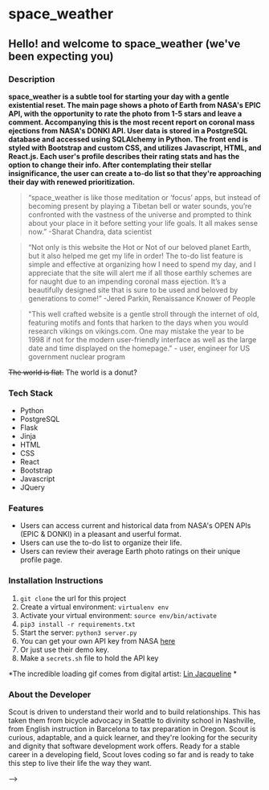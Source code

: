 

# space_weather
## Hello! and welcome to space_weather (we've been expecting you)

### Description

**space_weather is a subtle tool for starting your day with a gentle existential reset. The main page shows a photo of Earth from NASA's EPIC API, with the opportunity to rate the photo from 1-5 stars and leave a comment. Accompanying this is the most recent report on coronal mass ejections from NASA's DONKI API. User data is stored in a PostgreSQL database and accessed using SQLAlchemy in Python. The front end is styled with Bootstrap and custom CSS, and utilizes Javascript, HTML, and React.js. Each user's profile describes their rating stats and has the option to change their info. After contemplating their stellar insignificance, the user can create a to-do list so that they're approaching their day with renewed prioritization.**


> “space_weather is like those meditation or ‘focus’ apps, but instead of becoming present by playing a Tibetan bell or water sounds, you’re confronted with the vastness of the universe and prompted to think about your place in it before setting your life goals. It all makes sense now.” -Sharat Chandra, data scientist

> “Not only is this website the Hot or Not of our beloved planet Earth, but it also helped me get my life in order! The to-do list feature is simple and effective at organizing how I need to spend my day, and I appreciate that the site will alert me if all those earthly schemes are for naught due to an impending coronal mass ejection. It’s a beautifully designed site that is sure to be used and beloved by generations to come!” -Jered Parkin, Renaissance Knower of People

> "This well crafted website is a gentle stroll through the internet of old, featuring motifs and fonts that harken to the days when you would research vikings on vikings.com. One may mistake the year to be 1998 if not for the modern user-friendly interface as well as the large date and time displayed on the homepage." - user, engineer for US government nuclear program

~~The world is flat.~~ The world is a donut?

### Tech Stack
- Python 
- PostgreSQL
- Flask 
- Jinja 
- HTML 
- CSS 
- React 
- Bootstrap 
- Javascript 
- JQuery

### Features
- Users can access current and historical data from NASA's OPEN APIs (EPIC & DONKI) in a pleasant and userful format.
- Users can use the to-do list to organize their life.
- Users can review their average Earth photo ratings on their unique profile page.


<!-- ### screenshots
![alt text](https://www.markdownguide.org/assets/images/tux.png) -->


### Installation Instructions

1. `git clone` the url for this project
2. Create a virtual environment: `virtualenv env`
3. Activate your virtual environment: `source env/bin/activate`
4. `pip3 install -r requirements.txt`
5. Start the server: `python3 server.py`
6. You can get your own API key from NASA [here](https://api.nasa.gov/)
7. Or just use their demo key.
8. Make a `secrets.sh` file to hold the API key


*The incredible loading gif comes from digital artist: [Lin Jacqueline](https://linjacqueline.com/) *

### About the Developer
Scout is driven to understand their world and to build relationships. This has taken them from bicycle advocacy in Seattle to divinity school in Nashville,  from English instruction in Barcelona to tax preparation in Oregon. Scout is curious, adaptable, and a quick learner, and they're looking for the security and dignity that software development work offers. Ready for a stable career in a developing field, Scout loves  coding so far and is ready to take this step to live their life the way they want.


<!-- 
### Horizontal Rule

--- --> -->
